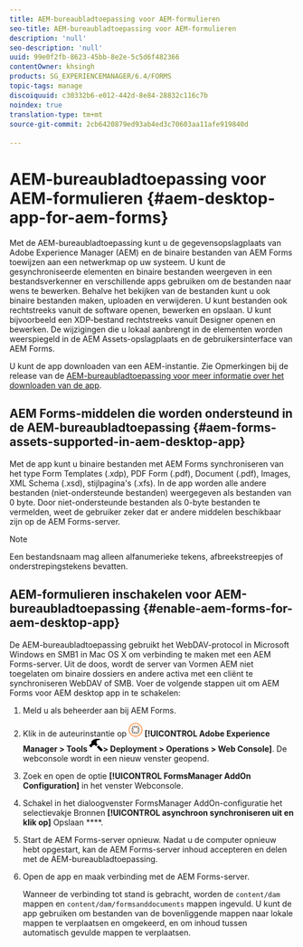 ```yaml
---
title: AEM-bureaubladtoepassing voor AEM-formulieren
seo-title: AEM-bureaubladtoepassing voor AEM-formulieren
description: 'null'
seo-description: 'null'
uuid: 99e0f2fb-8623-45bb-8e2e-5c5d6f482366
contentOwner: khsingh
products: SG_EXPERIENCEMANAGER/6.4/FORMS
topic-tags: manage
discoiquuid: c30332b6-e012-442d-8e84-28832c116c7b
noindex: true
translation-type: tm+mt
source-git-commit: 2cb6420879ed93ab4ed3c70603aa11afe919840d

---
```



# AEM-bureaubladtoepassing voor AEM-formulieren {#aem-desktop-app-for-aem-forms}

Met de AEM-bureaubladtoepassing kunt u de gegevensopslagplaats van Adobe Experience Manager (AEM) en de binaire bestanden van AEM Forms toewijzen aan een netwerkmap op uw systeem. U kunt de gesynchroniseerde elementen en binaire bestanden weergeven in een bestandsverkenner en verschillende apps gebruiken om de bestanden naar wens te bewerken. Behalve het bekijken van de bestanden kunt u ook binaire bestanden maken, uploaden en verwijderen. U kunt bestanden ook rechtstreeks vanuit de software openen, bewerken en opslaan. U kunt bijvoorbeeld een XDP-bestand rechtstreeks vanuit Designer openen en bewerken. De wijzigingen die u lokaal aanbrengt in de elementen worden weerspiegeld in de AEM Assets-opslagplaats en de gebruikersinterface van AEM Forms.

U kunt de app downloaden van een AEM-instantie. Zie Opmerkingen bij de release van de [AEM-bureaubladtoepassing voor meer informatie over het downloaden van de app](https://helpx.adobe.com/experience-manager/desktop-app/release-notes.html).

## AEM Forms-middelen die worden ondersteund in de AEM-bureaubladtoepassing {#aem-forms-assets-supported-in-aem-desktop-app}

Met de app kunt u binaire bestanden met AEM Forms synchroniseren van het type Form Templates (.xdp), PDF Form (.pdf), Document (.pdf), Images, XML Schema (.xsd), stijlpagina&#39;s (.xfs). In de app worden alle andere bestanden (niet-ondersteunde bestanden) weergegeven als bestanden van 0 byte. Door niet-ondersteunde bestanden als 0-byte bestanden te vermelden, weet de gebruiker zeker dat er andere middelen beschikbaar zijn op de AEM Forms-server.

>[!NOTE]
>
>Een bestandsnaam mag alleen alfanumerieke tekens, afbreekstreepjes of onderstrepingstekens bevatten.

## AEM-formulieren inschakelen voor AEM-bureaubladtoepassing {#enable-aem-forms-for-aem-desktop-app}

De AEM-bureaubladtoepassing gebruikt het WebDAV-protocol in Microsoft Windows en SMB1 in Mac OS X om verbinding te maken met een AEM Forms-server. Uit de doos, wordt de server van Vormen AEM niet toegelaten om binaire dossiers en andere activa met een cliënt te synchroniseren WebDAV of SMB. Voer de volgende stappen uit om AEM Forms voor AEM desktop app in te schakelen:

1. Meld u als beheerder aan bij AEM Forms.
1. Klik in de auteurinstantie op ![adobeexperienceManager](assets/adobeexperiencemanager.png) **[!UICONTROL Adobe Experience Manager > Tools **![hammer](assets/hammer.png)> Deployment > Operations > Web Console**]**. De webconsole wordt in een nieuw venster geopend.
1. Zoek en open de optie **[!UICONTROL FormsManager AddOn Configuration]** in het venster Webconsole.
1. Schakel in het dialoogvenster FormsManager AddOn-configuratie het selectievakje Bronnen **[!UICONTROL asynchroon synchroniseren uit en klik op]** Opslaan ****.
1. Start de AEM Forms-server opnieuw. Nadat u de computer opnieuw hebt opgestart, kan de AEM Forms-server inhoud accepteren en delen met de AEM-bureaubladtoepassing.
1. Open de app en maak verbinding met de AEM Forms-server.

   Wanneer de verbinding tot stand is gebracht, worden de `content/dam` mappen en `content/dam/formsanddocuments` mappen ingevuld. U kunt de app gebruiken om bestanden van de bovenliggende mappen naar lokale mappen te verplaatsen en omgekeerd, en om inhoud tussen automatisch gevulde mappen te verplaatsen.

